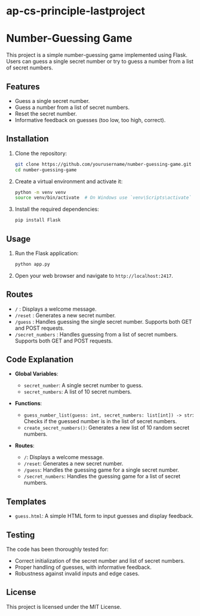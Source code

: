 # ap-cs-principle-lastproject
# Number-Guessing Game

This project is a simple number-guessing game implemented using Flask. Users can guess a single secret number or try to guess a number from a list of secret numbers.

## Features

- Guess a single secret number.
- Guess a number from a list of secret numbers.
- Reset the secret number.
- Informative feedback on guesses (too low, too high, correct).

## Installation

1. Clone the repository:
    ```bash
    git clone https://github.com/yourusername/number-guessing-game.git
    cd number-guessing-game
    ```

2. Create a virtual environment and activate it:
    ```bash
    python -m venv venv
    source venv/bin/activate  # On Windows use `venv\Scripts\activate`
    ```

3. Install the required dependencies:
    ```bash
    pip install Flask
    ```

## Usage

1. Run the Flask application:
    ```bash
    python app.py
    ```

2. Open your web browser and navigate to `http://localhost:2417`.

## Routes

- `/` : Displays a welcome message.
- `/reset` : Generates a new secret number.
- `/guess` : Handles guessing the single secret number. Supports both GET and POST requests.
- `/secret_numbers` : Handles guessing from a list of secret numbers. Supports both GET and POST requests.

## Code Explanation

- **Global Variables**:
  - `secret_number`: A single secret number to guess.
  - `secret_numbers`: A list of 10 secret numbers.

- **Functions**:
  - `guess_number_list(guess: int, secret_numbers: list[int]) -> str`: Checks if the guessed number is in the list of secret numbers.
  - `create_secret_numbers()`: Generates a new list of 10 random secret numbers.

- **Routes**:
  - `/`: Displays a welcome message.
  - `/reset`: Generates a new secret number.
  - `/guess`: Handles the guessing game for a single secret number.
  - `/secret_numbers`: Handles the guessing game for a list of secret numbers.

## Templates

- `guess.html`: A simple HTML form to input guesses and display feedback.

## Testing

The code has been thoroughly tested for:
- Correct initialization of the secret number and list of secret numbers.
- Proper handling of guesses, with informative feedback.
- Robustness against invalid inputs and edge cases.

## License

This project is licensed under the MIT License.

